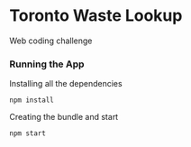# Toronto Waste Lookup

Web coding challenge

### Running the App

Installing all the dependencies

```
npm install
```

Creating the bundle and start

```
npm start
```
